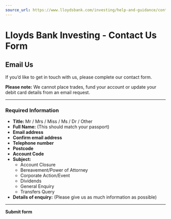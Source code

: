 ```yaml
---
source_url: https://www.lloydsbank.com/investing/help-and-guidance/contact-us-form.html
---
```


# Lloyds Bank Investing - Contact Us Form

## Email Us

If you’d like to get in touch with us, please complete our contact form.

**Please note:**
We cannot place trades, fund your account or update your debit card details from an email request.

---

### Required Information

- **Title:** Mr / Mrs / Miss / Ms / Dr / Other
- **Full Name:** (This should match your passport)
- **Email address**
- **Confirm email address**
- **Telephone number**
- **Postcode**
- **Account Code**
- **Subject:**
  - Account Closure
  - Bereavement/Power of Attorney
  - Corporate Action/Event
  - Dividends
  - General Enquiry
  - Transfers Query
- **Details of enquiry:** (Please give us as much information as possible)

---

**Submit form**
